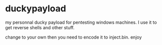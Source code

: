 # duckypayload
my personnal ducky payload for pentesting windows machines. I use it to get reverse shells and other stuff.

change <settings> to your own then you need to encode it to inject.bin.
enjoy
